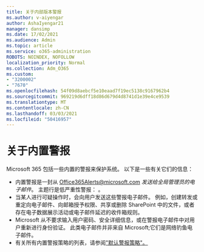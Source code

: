 ```yaml
---
title: 关于内部版本警报
ms.author: v-aiyengar
author: AshaIyengar21
manager: dansimp
ms.date: 17/02/2021
ms.audience: Admin
ms.topic: article
ms.service: o365-administration
ROBOTS: NOINDEX, NOFOLLOW
localization_priority: Normal
ms.collection: Adm_O365
ms.custom:
- "3200002"
- "7670"
ms.openlocfilehash: 54f09d8aebcf5e10eaad7f19ec5138c9167962b4
ms.sourcegitcommit: 969219d6dff18d86d679d4d8741d1e39e4ce9539
ms.translationtype: MT
ms.contentlocale: zh-CN
ms.lasthandoff: 03/03/2021
ms.locfileid: "50416957"
---
```

# <a name="about-built-in-alerts"></a>关于内置警报

Microsoft 365 包括一些内置的警报来保护系统。 以下是一些有关它们的信息：

- 内置警报是一封从 Office365Alerts@microsoft.com *发送给全局管理员的电子邮件*。 主题行是低严重性警报： <name of alert policy> 。
- 当某人进行可疑操作时，会向用户发送这些警报电子邮件。 例如，创建转发或重定向电子邮件、向邮箱授予权限、共享或删除 SharePoint 中的文件，或者存在电子数据展示活动或电子邮件延迟的收件箱规则。
- Microsoft 从不要求输入用户密码、安全详细信息，或在警报电子邮件中对用户重新进行身份验证。 此类电子邮件并非来自 Microsoft;它们是网络钓鱼电子邮件。
- 有关所有内置警报策略的列表，请参阅["默认警报策略"。](https://go.microsoft.com/fwlink/?linkid=2103170)